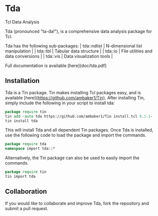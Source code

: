 # Tda
Tcl Data Analysis

Tda (pronounced "ta-da!"), is a comprehensive data analysis package for Tcl.

Tda has the following sub-packages:
| tda::ndlist | N-dimensional list manipulation |
| tda::tbl    | Tabular data structure |
| tda::io     | File utilities and data conversions |
| tda::vis    | Data visualization tools |

Full documentation is available [here]{doc/tda.pdf}

## Installation
Tda is a Tin package. Tin makes installing Tcl packages easy, and is available [here]{https://github.com/ambaker1/Tin}.
After installing Tin, simply include the following in your script to install tda:
```tcl
package require tin
tin add -auto tda https://github.com/ambaker1/Tin install.tcl 0.1.1-
tin install tda
```
This will install Tda and all dependent Tin packages.
Once Tda is installed, use the following code to load the package and import the commands.
```tcl
package require tda
namespace import tda::*
```
Alternatively, the Tin package can also be used to easily import the commands.
```tcl
package require tin
tin import tda
```

## Collaboration
If you would like to collaborate and improve Tda, fork the repository and submit a pull request.

